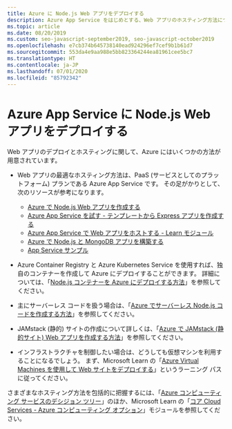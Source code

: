 ```yaml
---
title: Azure に Node.js Web アプリをデプロイする
description: Azure App Service をはじめとする、Web アプリのホスティング方法について説明します。プログレッシブ Web アプリ (PWA) についても取り上げます。
ms.topic: article
ms.date: 08/20/2019
ms.custom: seo-javascript-september2019, seo-javascript-october2019
ms.openlocfilehash: e7cb374b645738140ead924296ef7cef9b1b61d7
ms.sourcegitcommit: 553da4e9aa988e5bb823364244ea81961cee5bc7
ms.translationtype: HT
ms.contentlocale: ja-JP
ms.lasthandoff: 07/01/2020
ms.locfileid: "85792342"
---
```

# <a name="deploy-nodejs-web-apps-to-azure-app-service"></a>Azure App Service に Node.js Web アプリをデプロイする

Web アプリのデプロイとホスティングに関して、Azure にはいくつかの方法が用意されています。

- Web アプリの最適なホスティング方法は、PaaS (サービスとしてのプラットフォーム) プランである Azure App Service です。 その足がかりとして、次のリソースが参考になります。

  - [Azure で Node.js Web アプリを作成する](/azure/app-service/app-service-web-get-started-nodejs)
  - [Azure App Service を試す - テンプレートから Express アプリを作成する](https://code.visualstudio.com/tryappservice/?utm_source=msftdocs&utm_medium=microsoft&utm_campaign=tryappservice)
  - [Azure App Service で Web アプリをホストする - Learn モジュール](/learn/modules/host-a-web-app-with-azure-app-service/index)
  - [Azure で Node.js と MongoDB アプリを構築する](/azure/app-service/app-service-web-tutorial-nodejs-mongodb-app)
  - [App Service サンプル](/samples/browse/?languages=javascript%2Cnodejs&products=azure-app-service)

- Azure Container Registry と Azure Kubernetes Service を使用すれば、独自のコンテナーを作成して Azure にデプロイすることができます。 詳細については、「[Node.js コンテナーを Azure にデプロイする方法](node-howto-deploy-containers.md)」を参照してください。

- 主にサーバーレス コードを扱う場合は、「[Azure でサーバーレス Node.js コードを作成する方法](node-howto-write-serverless-code.md)」を参照してください。

- JAMstack (静的) サイトの作成について詳しくは、「[Azure で JAMstack (静的サイト) Web アプリを作成する方法](node-howto-create-static-site-jamstack.md)」を参照してください。

- インフラストラクチャを制御したい場合は、どうしても仮想マシンを利用することになるでしょう。 まず、Microsoft Learn の「[Azure Virtual Machines を使用して Web サイトをデプロイする](/learn/paths/deploy-a-website-with-azure-virtual-machines/)」というラーニング パスに従ってください。

さまざまなホスティング方法を包括的に把握するには、「[Azure コンピューティング サービスのデシジョン ツリー](/azure/architecture/guide/technology-choices/compute-decision-tree)」のほか、Microsoft Learn の「[コア Cloud Services - Azure コンピューティング オプション](/learn/modules/intro-to-azure-compute/)」モジュールを参照してください。
